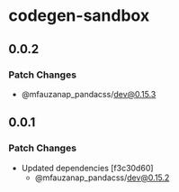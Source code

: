 # codegen-sandbox

## 0.0.2

### Patch Changes

- @mfauzanap_pandacss/dev@0.15.3

## 0.0.1

### Patch Changes

- Updated dependencies [f3c30d60]
  - @mfauzanap_pandacss/dev@0.15.2
